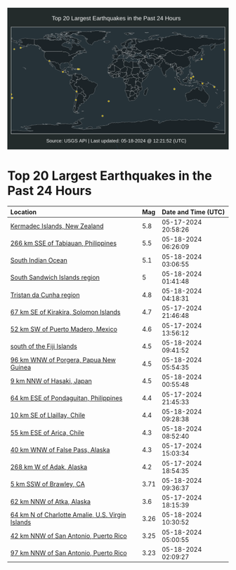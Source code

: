 ![Map](./map.png)

# Top 20 Largest Earthquakes in the Past 24 Hours

| Location | Mag | Date and Time (UTC) |
|:---|:---|:---|
| [Kermadec Islands, New Zealand](https://earthquake.usgs.gov/earthquakes/eventpage/us6000mzau) | 5.8 | 05-17-2024 20:58:26 |
| [266 km SSE of Tabiauan, Philippines](https://earthquake.usgs.gov/earthquakes/eventpage/us6000mze2) | 5.5 | 05-18-2024 06:26:09 |
| [South Indian Ocean](https://earthquake.usgs.gov/earthquakes/eventpage/us6000mzcu) | 5.1 | 05-18-2024 03:06:55 |
| [South Sandwich Islands region](https://earthquake.usgs.gov/earthquakes/eventpage/us6000mzcb) | 5 | 05-18-2024 01:41:48 |
| [Tristan da Cunha region](https://earthquake.usgs.gov/earthquakes/eventpage/us6000mzdk) | 4.8 | 05-18-2024 04:18:31 |
| [67 km SE of Kirakira, Solomon Islands](https://earthquake.usgs.gov/earthquakes/eventpage/us6000mzb4) | 4.7 | 05-17-2024 21:46:48 |
| [52 km SW of Puerto Madero, Mexico](https://earthquake.usgs.gov/earthquakes/eventpage/us6000mz64) | 4.6 | 05-17-2024 13:56:12 |
| [south of the Fiji Islands](https://earthquake.usgs.gov/earthquakes/eventpage/us6000mzf0) | 4.5 | 05-18-2024 09:41:52 |
| [96 km WNW of Porgera, Papua New Guinea](https://earthquake.usgs.gov/earthquakes/eventpage/us6000mzdw) | 4.5 | 05-18-2024 05:54:35 |
| [9 km NNW of Hasaki, Japan](https://earthquake.usgs.gov/earthquakes/eventpage/us6000mzc0) | 4.5 | 05-18-2024 00:55:48 |
| [64 km ESE of Pondaguitan, Philippines](https://earthquake.usgs.gov/earthquakes/eventpage/us6000mzb2) | 4.4 | 05-17-2024 21:45:33 |
| [10 km SE of Llaillay, Chile](https://earthquake.usgs.gov/earthquakes/eventpage/us6000mzew) | 4.4 | 05-18-2024 09:28:38 |
| [55 km ESE of Arica, Chile](https://earthquake.usgs.gov/earthquakes/eventpage/us6000mzen) | 4.3 | 05-18-2024 08:52:40 |
| [40 km WNW of False Pass, Alaska](https://earthquake.usgs.gov/earthquakes/eventpage/us6000mz7b) | 4.3 | 05-17-2024 15:03:34 |
| [268 km W of Adak, Alaska](https://earthquake.usgs.gov/earthquakes/eventpage/us6000mz9e) | 4.2 | 05-17-2024 18:54:35 |
| [5 km SSW of Brawley, CA](https://earthquake.usgs.gov/earthquakes/eventpage/ci40589407) | 3.71 | 05-18-2024 09:36:37 |
| [62 km NNW of Atka, Alaska](https://earthquake.usgs.gov/earthquakes/eventpage/us6000mz9k) | 3.6 | 05-17-2024 18:15:39 |
| [64 km N of Charlotte Amalie, U.S. Virgin Islands](https://earthquake.usgs.gov/earthquakes/eventpage/pr71449268) | 3.26 | 05-18-2024 10:30:52 |
| [42 km NNW of San Antonio, Puerto Rico](https://earthquake.usgs.gov/earthquakes/eventpage/pr71449258) | 3.25 | 05-18-2024 05:00:55 |
| [97 km NNW of San Antonio, Puerto Rico](https://earthquake.usgs.gov/earthquakes/eventpage/pr71449248) | 3.23 | 05-18-2024 02:09:27 |
